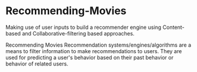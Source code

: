 # Recommending-Movies
Making use of user inputs to build a recommender engine using Content-based and Collaborative-filtering based approaches.

Recommending Movies
Recommendation systems/engines/algorithms are a means to filter information to make recommendations to users. 
They are used for predicting a user's behavior based on their past behavior or behavior of related users.
